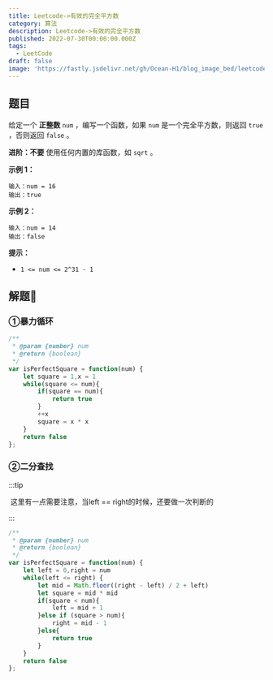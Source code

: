 ```yaml
---
title: Leetcode->有效的完全平方数
category: 算法
description: Leetcode->有效的完全平方数
published: 2022-07-30T00:00:00.000Z
tags:
  - LeetCode
draft: false
image: 'https://fastly.jsdelivr.net/gh/Ocean-H1/blog_image_bed/leetcode.png'
---
```


## 题目

给定一个 **正整数** `num` ，编写一个函数，如果 `num` 是一个完全平方数，则返回 `true` ，否则返回 `false` 。

**进阶：不要** 使用任何内置的库函数，如 `sqrt` 。

**示例 1：**

```
输入：num = 16
输出：true
```

**示例 2：**

```
输入：num = 14
输出：false
```

 **提示：**

- `1 <= num <= 2^31 - 1`

## 解题:key:

### ①暴力循环

```javascript
/**
 * @param {number} num
 * @return {boolean}
 */
var isPerfectSquare = function(num) {
    let square = 1,x = 1
    while(square <= num){
        if(square == num){
            return true
        }
        ++x
        square = x * x
    }
    return false
};
```

### ②二分查找

:::tip

​	这里有一点需要注意，当left == right的时候，还要做一次判断的

:::

```javascript
/**
 * @param {number} num
 * @return {boolean}
 */
var isPerfectSquare = function(num) {
    let left = 0,right = num
    while(left <= right) {
        let mid = Math.floor((right - left) / 2 + left)
        let square = mid * mid
        if(square < num){
            left = mid + 1
        }else if (square > num){
            right = mid - 1
        }else{
            return true
        }
    }   
    return false
};
```

